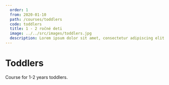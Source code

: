 ```yaml
---
  order: 1
  from: 2020-01-10
  path: /courses/toddlers
  code: toddlers
  title: 1 - 2 ročné deti
  image: ../../src/images/toddlers.jpg
  description: Lorem ipsum dolor sit amet, consectetur adipiscing elit. Aliquam commodo gravida lorem, sagittis venenatis justo.
---
```

# Toddlers

Course for 1-2 years toddlers.
